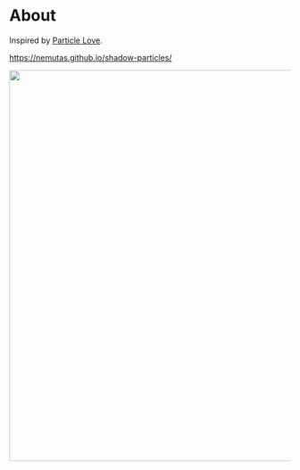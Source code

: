 # About

Inspired by [Particle Love](https://particle-love.com/).

https://nemutas.github.io/shadow-particles/

<img src='https://github.com/user-attachments/assets/1ac3d937-1eaa-4db1-b937-551ef30cee19' alt='' width='700' />
